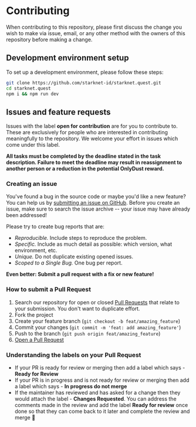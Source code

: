 # Contributing

When contributing to this repository, please first discuss the change you wish
to make via issue, email, or any other method with the owners of this repository
before making a change.


## Development environment setup

To set up a development environment, please follow these steps:

   ```sh
   git clone https://github.com/starknet-id/starknet.quest.git
   cd starknet.quest
   npm i && npm run dev
   ```

## Issues and feature requests

Issues with the label **open for contribution** are for you to contribute to. These are exclusively for people who are interested in contributing meaningfully to the repository. We welcome your effort in issues which come under this label.

**All tasks must be completed by the deadline stated in the task description. Failure to meet the deadline may result in reassignment to another person or a reduction in the potential OnlyDust reward.**

### Creating an issue

You've found a bug in the source code or maybe
you'd like a new feature?
You can help us by
[submitting an issue on GitHub](https://github.com/starknet-id/starknet.quest/issues).
Before you create an issue, make sure to search the issue archive -- your issue
may have already been addressed!

Please try to create bug reports that are:

- _Reproducible._ Include steps to reproduce the problem.
- _Specific._ Include as much detail as possible: which version, what
  environment, etc.
- _Unique._ Do not duplicate existing opened issues.
- _Scoped to a Single Bug._ One bug per report.

**Even better: Submit a pull request with a fix or new feature!**


### How to submit a Pull Request

1. Search our repository for open or closed
   [Pull Requests](https://github.com/starknet-id/starknet.quest/pulls) that
   relate to your submission. You don't want to duplicate effort.
2. Fork the project
3. Create your feature branch (`git checkout -b feat/amazing_feature`)
4. Commit your changes (`git commit -m 'feat: add amazing_feature'`)
5. Push to the branch (`git push origin feat/amazing_feature`)
6. [Open a Pull Request](https://github.com/starknet-id/starknet.quest/compare)

### Understanding the labels on your Pull Request
- If your PR is ready for review or merging then add a label which says - **Ready for Review**
- If your PR is in progress and is not ready for review or merging then add a label which says - **In progress do not merge**
- If the maintainer has reviewed and has asked for a change then they would attach the label - **Changes Requested**. You can address the comments made in the review and add the label **Ready for review** once done so that they can come back to it later and complete the review and merge 🎉